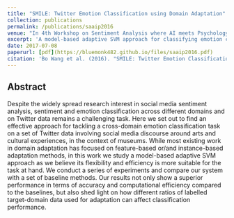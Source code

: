 ```yaml
---
title: "SMILE: Twitter Emotion Classification using Domain Adaptation"
collection: publications
permalink: /publications/saaip2016
venue: "In 4th Workshop on Sentiment Analysis where AI meets Psychology (SAAIP), IJCAI"
excerpt: 'A model-based adaptive SVM approach for classifying emotion categories on Twitter across different domains.'
date: 2017-07-08
paperurl: [pdf](https://bluemonk482.github.io/files/saaip2016.pdf)
citation: 'Bo Wang et al. (2016). "SMILE: Twitter Emotion Classification using Domain Adaptation" <i>4th Workshop on Sentiment Analysis where AI meets Psychology, IJCAI</i>, 2016'
---
```


## Abstract
Despite the widely spread research interest in social media sentiment analysis, sentiment and emotion classification across different domains and on Twitter data remains a challenging task. Here we set out to find an effective approach for tackling a cross-domain emotion classification task on a set of Twitter data involving social media discourse around arts and cultural experiences, in the context of museums. While most existing work in domain adaptation has focused on feature-based or/and instance-based adaptation methods, in this work we study a model-based adaptive SVM approach as we believe its flexibility and efficiency is more suitable for the task at hand. We conduct a series of experiments and compare our system with a set of baseline methods. Our results not only show a superior performance in terms of accuracy and computational efficiency compared to the baselines, but also shed light on how different ratios of labelled target-domain data used for adaptation can affect classification performance.

